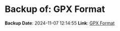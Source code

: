 # Backup of: GPX Format

**Backup Date**: 2024-11-07 12:14:55
**Link**: [GPX Format](https://przemienniki.net/export/przemienniki.gpx)
